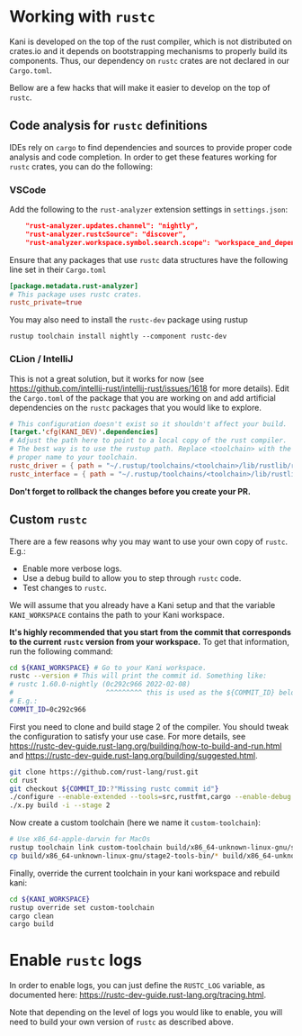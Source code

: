 # Working with `rustc`
Kani is developed on the top of the rust compiler, which is not distributed on crates.io and it depends on
bootstrapping mechanisms to properly build its components.
Thus, our dependency on `rustc` crates are not declared in our `Cargo.toml`.

Bellow are a few hacks that will make it easier to develop on the top of `rustc`.

## Code analysis for `rustc` definitions

IDEs rely on `cargo` to find dependencies and sources to provide proper code analysis and code completion.
In order to get these features working for `rustc` crates, you can do the following:

### VSCode

Add the following to the `rust-analyzer` extension settings in `settings.json`:
```json
    "rust-analyzer.updates.channel": "nightly",
    "rust-analyzer.rustcSource": "discover",
    "rust-analyzer.workspace.symbol.search.scope": "workspace_and_dependencies",
```

Ensure that any packages that use `rustc` data structures have the following line set in their `Cargo.toml`

```toml
[package.metadata.rust-analyzer]
# This package uses rustc crates.
rustc_private=true
```

You may also need to install the `rustc-dev` package using rustup

```
rustup toolchain install nightly --component rustc-dev
```

### CLion / IntelliJ
This is not a great solution, but it works for now (see <https://github.com/intellij-rust/intellij-rust/issues/1618>
for more details).
Edit the `Cargo.toml` of the package that you are working on and add artificial dependencies on the `rustc` packages that you would like to explore.

```toml
# This configuration doesn't exist so it shouldn't affect your build.
[target.'cfg(KANI_DEV)'.dependencies]
# Adjust the path here to point to a local copy of the rust compiler.
# The best way is to use the rustup path. Replace <toolchain> with the
# proper name to your toolchain.
rustc_driver = { path = "~/.rustup/toolchains/<toolchain>/lib/rustlib/rustc-src/rust/compiler/rustc_driver" }
rustc_interface = { path = "~/.rustup/toolchains/<toolchain>/lib/rustlib/rustc-src/rust/compiler/rustc_interface" }
```

**Don't forget to rollback the changes before you create your PR.**

## Custom `rustc`

There are a few reasons why you may want to use your own copy of `rustc`. E.g.:
- Enable more verbose logs.
- Use a debug build to allow you to step through `rustc` code.
- Test changes to `rustc`.

We will assume that you already have a Kani setup and that the variable `KANI_WORKSPACE` contains the path to your Kani workspace.

**It's highly recommended that you start from the commit that corresponds to the current `rustc` version from your workspace.**
To get that information, run the following command:
```bash
cd ${KANI_WORKSPACE} # Go to your Kani workspace.
rustc --version # This will print the commit id. Something like:
# rustc 1.60.0-nightly (0c292c966 2022-02-08)
#                       ^^^^^^^^^ this is used as the ${COMMIT_ID} below
# E.g.:
COMMIT_ID=0c292c966
```

First you need to clone and build stage 2 of the compiler.
You should tweak the configuration to satisfy your use case.
For more details, see <https://rustc-dev-guide.rust-lang.org/building/how-to-build-and-run.html> and <https://rustc-dev-guide.rust-lang.org/building/suggested.html>.

```bash
git clone https://github.com/rust-lang/rust.git
cd rust
git checkout ${COMMIT_ID:?"Missing rustc commit id"}
./configure --enable-extended --tools=src,rustfmt,cargo --enable-debug --set=llvm.download-ci-llvm=true
./x.py build -i --stage 2
```

Now create a custom toolchain (here we name it `custom-toolchain`):

```bash
# Use x86_64-apple-darwin for MacOs
rustup toolchain link custom-toolchain build/x86_64-unknown-linux-gnu/stage2
cp build/x86_64-unknown-linux-gnu/stage2-tools-bin/* build/x86_64-unknown-linux-gnu/stage2/bin/
```

Finally, override the current toolchain in your kani workspace and rebuild kani:
```bash
cd ${KANI_WORKSPACE}
rustup override set custom-toolchain
cargo clean
cargo build
```

# Enable `rustc` logs

In order to enable logs, you can just define the `RUSTC_LOG` variable, as documented here: <https://rustc-dev-guide.rust-lang.org/tracing.html>.

Note that depending on the level of logs you would like to enable, you will need to build your own version of `rustc` as described above.
